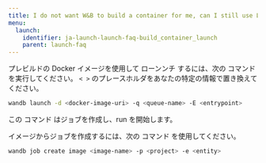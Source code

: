 ```yaml
---
title: I do not want W&B to build a container for me, can I still use Launch?
menu:
  launch:
    identifier: ja-launch-launch-faq-build_container_launch
    parent: launch-faq
---
```


プレビルドの Docker イメージを使用して ローンンチ するには、次の コマンド を実行してください。 `< >` のプレースホルダをあなたの特定の情報で置き換えてください。

```bash
wandb launch -d <docker-image-uri> -q <queue-name> -E <entrypoint>
```

この コマンド はジョブを作成し、run を開始します。

イメージからジョブを作成するには、次の コマンド を使用してください。

```bash
wandb job create image <image-name> -p <project> -e <entity>
```